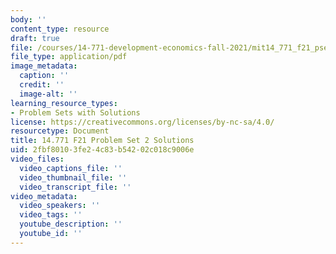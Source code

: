```yaml
---
body: ''
content_type: resource
draft: true
file: /courses/14-771-development-economics-fall-2021/mit14_771_f21_pset2_sol.pdf
file_type: application/pdf
image_metadata:
  caption: ''
  credit: ''
  image-alt: ''
learning_resource_types:
- Problem Sets with Solutions
license: https://creativecommons.org/licenses/by-nc-sa/4.0/
resourcetype: Document
title: 14.771 F21 Problem Set 2 Solutions
uid: 2fbf8010-3fe2-4c83-b542-02c018c9006e
video_files:
  video_captions_file: ''
  video_thumbnail_file: ''
  video_transcript_file: ''
video_metadata:
  video_speakers: ''
  video_tags: ''
  youtube_description: ''
  youtube_id: ''
---
```


